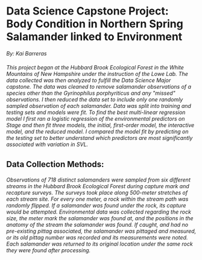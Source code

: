 # Data Science Capstone Project: Body Condition in Northern Spring Salamander linked to Environment
*By: Kai Barreras*
###### This project began at the Hubbard Brook Ecological Forest in the White Mountains of New Hampshire under the instruction of the Lowe Lab. The data collected was then analyzed to fulfill the Data Science Major capstone. The data was cleaned to remove salamander observations of a species other than the *Gyrinophilus porphyriticus* and any "missed" observations. I then reduced the data set to include only one randomly sampled observation of each salamander. Data was split into training and testing sets and models were fit. To find the best multi-linear regression model I first ran a logistic regression of the environmental predictors on Stage and then fit three models, the initial, first-order model, the interactive model, and the reduced model. I compared the model fit by predicting on the testing set to better understand which predictors are most significantly associated with variation in SVL. 

## Data Collection Methods: 
###### Observations of 718 distinct salamanders were sampled from six different streams in the Hubbard Brook Ecological Forest during capture mark and recapture surveys. The surveys took place along 500-meter stretches of each stream site. For every one meter, a rock within the stream path was randomly flipped. If a salamander was found under the rock, its capture would be attempted. Environmental data was collected regarding the rock size, the meter mark the salamander was found at, and the positions in the anatomy of the stream the salamander was found. If caught, and had no pre-existing pittag associated, the salamander was pittaged and measured, or its old pittag number was recorded and its measurements were noted. Each salamander was returned to its original location under the same rock they were found after processing. 
